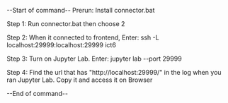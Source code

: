 --Start of command--
Prerun: Install connector.bat

Step 1: Run connector.bat then choose 2

Step 2: When it connected to frontend, Enter:
ssh -L localhost:29999:localhost:29999 ict6 

Step 3: Turn on Jupyter Lab. Enter:
jupyter lab --port 29999

Step 4: Find the url that has "http://localhost:29999/" in the log when you ran Jupyter Lab. Copy it and access it on Browser

--End of command--